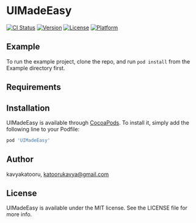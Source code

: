 # UIMadeEasy

[![CI Status](http://img.shields.io/travis/kavyakatooru/UIMadeEasy.svg?style=flat)](https://travis-ci.org/kavyakatooru/UIMadeEasy)
[![Version](https://img.shields.io/cocoapods/v/UIMadeEasy.svg?style=flat)](http://cocoapods.org/pods/UIMadeEasy)
[![License](https://img.shields.io/cocoapods/l/UIMadeEasy.svg?style=flat)](http://cocoapods.org/pods/UIMadeEasy)
[![Platform](https://img.shields.io/cocoapods/p/UIMadeEasy.svg?style=flat)](http://cocoapods.org/pods/UIMadeEasy)

## Example

To run the example project, clone the repo, and run `pod install` from the Example directory first.

## Requirements

## Installation

UIMadeEasy is available through [CocoaPods](http://cocoapods.org). To install
it, simply add the following line to your Podfile:

```ruby
pod 'UIMadeEasy'
```

## Author

kavyakatooru, katoorukavya@gmail.com

## License

UIMadeEasy is available under the MIT license. See the LICENSE file for more info.
